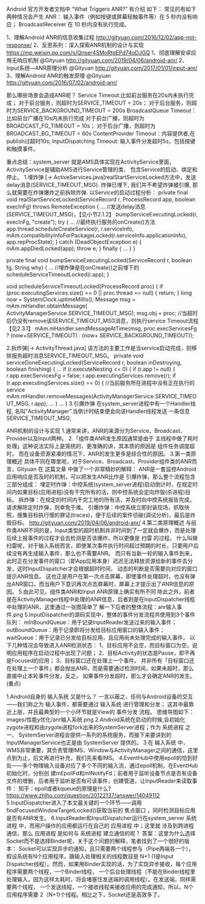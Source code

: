 Android 官方开发者文档中 “What Triggers ANR?” 有介绍 如下：
常见的有如下两种情况会产生 ANR：
输入事件（例如按键或屏幕轻触事件等）在 5 秒内没有响应；
BroadcastReceiver 在 10 秒内没有执行完成。

1、理解Android ANR的信息收集过程
http://gityuan.com/2016/12/02/app-not-response/
2、反思系列：深入探索ANR机制的设计与实现
https://mp.weixin.qq.com/s/Qnser4SMoRtgEPd74oDJGQ
1、彻底理解安卓应用无响应机制 @Gityuan
http://gityuan.com/2019/04/06/android-anr/
2、Input系统—ANR原理分析 @Gityuan
http://gityuan.com/2017/01/01/input-anr/
3、理解Android ANR的触发原理 @Gityuan  
http://gityuan.com/2016/07/02/android-anr/

那么哪些场景会造成ANR呢？
Service Timeout:比如前台服务在20s内未执行完成；
对于前台服务，则超时为SERVICE_TIMEOUT = 20s；
对于后台服务，则超时为SERVICE_BACKGROUND_TIMEOUT = 200s
BroadcastQueue Timeout：比如前台广播在10s内未执行完成
对于前台广播，则超时为BROADCAST_FG_TIMEOUT = 10s；
对于后台广播，则超时为BROADCAST_BG_TIMEOUT = 60s
ContentProvider Timeout：内容提供者,在publish过超时10s;
InputDispatching Timeout: 输入事件分发超时5s，包括按键和触摸事件。

重点总结：system_server 就是AMS具体实现在ActivityService里面，ActivityService是辅助AMS进行Service管理的类、
        包含Service的启动、绑定和停止。
1.埋炸弹 [-> ActiveServices.java]realStartServiceLocked方法中，发送delay消息(SERVICE_TIMEOUT_MSG). 炸弹已埋下,
 我们并不希望炸弹被引爆, 那么就需要在炸弹爆炸之前拆除炸弹.
以Service的启动过程分析：
private final void realStartServiceLocked(ServiceRecord r, ProcessRecord app, boolean execInFg) throws RemoteException {
    ...
    //发送delay消息(SERVICE_TIMEOUT_MSG)，【见小节2.1.2】
    bumpServiceExecutingLocked(r, execInFg, "create");
    try {
        ...
        //最终执行服务的onCreate()方法
        app.thread.scheduleCreateService(r, r.serviceInfo,
                mAm.compatibilityInfoForPackageLocked(r.serviceInfo.applicationInfo),
                app.repProcState);
    } catch (DeadObjectException e) {
        mAm.appDiedLocked(app);
        throw e;
    } finally {
        ...
    }
}

private final void bumpServiceExecutingLocked(ServiceRecord r, boolean fg, String why) {
    ... 
    //埋炸弹是在onCreate()之前埋下的
    scheduleServiceTimeoutLocked(r.app);
}

void scheduleServiceTimeoutLocked(ProcessRecord proc) {
    if (proc.executingServices.size() == 0 || proc.thread == null) {
        return;
    }
    long now = SystemClock.uptimeMillis();
    Message msg = mAm.mHandler.obtainMessage(
            ActivityManagerService.SERVICE_TIMEOUT_MSG);
    msg.obj = proc;
    //当超时后仍没有remove该SERVICE_TIMEOUT_MSG消息，则执行service Timeout流程【见2.3.1】
    mAm.mHandler.sendMessageAtTime(msg,
        proc.execServicesFg ? (now+SERVICE_TIMEOUT) : (now+ SERVICE_BACKGROUND_TIMEOUT));

2.拆炸弹[-> ActivityThread.java]
 该方法的主要工作是当service启动完成，则移除服务超时消息SERVICE_TIMEOUT_MSG。
 private void serviceDoneExecutingLocked(ServiceRecord r, boolean inDestroying, boolean finishing) {
     ...
     if (r.executeNesting <= 0) {
         if (r.app != null) {
             r.app.execServicesFg = false;
             r.app.executingServices.remove(r);
             if (r.app.executingServices.size() == 0) {
                 //当前服务所在进程中没有正在执行的service
                 mAm.mHandler.removeMessages(ActivityManagerService.SERVICE_TIMEOUT_MSG, r.app);
         ...
     }
     ...
 }
3.引爆炸弹
在system_server进程中有一个Handler线程, 名叫”ActivityManager”.当倒计时结束便会向该Handler线程发送 一条信息SERVICE_TIMEOUT_MSG,
                              
ANR机制的设计与实现
1.通常来讲，ANR的来源分为Service、Broadcast、Provider以及Input两种。
2.「组件类ANR发生原因通常是由于 主线程中做了耗时处理」这种说法实际上是笼统的，更准确的讲，其本质的原因是 组件任务调度超时，
   而在设备资源紧凑的情况下，ANR的发生更多是综合性的原因。
3.第一类原理概述
  具体不同在哪里呢，对于Service、Broadcast、Provider组件类的ANR而言，Gityuan 在 这篇文章 中做了一个非常精妙的解释：
  ANR是一套监控Android应用响应是否及时的机制，可以把发生ANR比作是 引爆炸弹，那么整个流程包含三部分组成：
  埋定时炸弹：中控系统(system_server进程)启动倒计时，在规定时间内如果目标(应用进程)没有干完所有的活，则中控系统会定向炸毁(杀进程)目标。 
  拆炸弹：在规定的时间内干完工地的所有活，并及时向中控系统报告完成，请求解除定时炸弹，则幸免于难。
  引爆炸弹：中控系统立即封装现场，抓取快照，搜集目标执行慢的罪证(traces)，便于后续的案件侦破(调试分析)，最后是炸毁目标。
  http://gityuan.com/2019/04/06/android-anr/
4.第二类原理概述
与组件类ANR不同的是，Input类型的超时机制并非时间到了一定就会爆炸，而是处理后续上报事件的过程才会去检测是否该爆炸，所以更像是 扫雷 的过程。
什么叫做扫雷呢，对于输入系统而言，即使某次事件执行时间超过预期的时长，只要用户后续没有再生成输入事件，那么也不需要ANR。
而只有当新一轮的输入事件到来，此时正在分发事件的窗口（即App应用本身）迟迟无法释放资源给新的事件去分发，这时InputDispatcher才会根据超时时间，
动态的判断是否需要向对应的窗口提示ANR信息。
这也正是用户在第一次点击屏幕，即使事件处理超时，也没有弹出ANR窗口，而当用户下意识再次点击屏幕时，屏幕上才提示出了ANR信息的原因。
5.由此可见，组件类ANR和Input ANR原理上确实有所不同
除此之外，前者是在ActivityManager线程中处理的ANR信息，后者则是在InputDispatcher线程中处理的ANR，这里通过一张图简单了
解一下后者的整体流程：anr输入事件.png
5.InputDispatcher的源码实现中，整体的事件分发流程共使用到3个事件队列：
  mInBoundQueue：用于记录InputReader发送过来的输入事件；
  outBoundQueue：用于记录即将分发给目标应用窗口的输入事件；
  waitQueue：用于记录已分发给目标应用，且应用尚未处理完成的输入事件。
  以下几种情况会导致进入ANR检测状态：
  1、目标应用不会空，而目标窗口为空。说明应用程序在启动过程中出现了问题；
  2、目标Activity的状态是Pause，即不再是Focused的应用；
  3、目标窗口还在处理上一个事件。
  并非所有「目标窗口还在处理上一个事件」都会抛出ANR，而是需要通过检测时间，如果未超时，那么直接中止本轮事件分发，反之，
  如果事件分发超时，那么才会确定ANR的发生。(重点)
  

1.Android自身的 输入系统 又是什么？
一言以蔽之，任何与Android设备的交互——我们称之为 输入事件，都需要通过 输入系统 进行管理和分发；
这其中最靠近上层，并且最典型的一个小环节就是View的 事件分发 流程。
思维导图如下：images/性能y优化/anr输入系统.png
2.Android系统在启动的时候,会初始化zygote进程和由zygote进程fork出来的SystemServer进程；作为 系统进程 之一，
  SystemServer进程会提供一系列的系统服务，而接下来要讲到的InputManagerService也正是由 SystemServer 提供的。
3.在 输入系统 中，WMS非常重要，其负责管理IMS、Window与ActivityManager之间的通信，这里点到为止，后文再进行补充，我们先来看IMS。
4.EventHub中使用epoll的恰到好处——多个物理输入设备对应了多个不同的输入流，通过epoll机制，在EventHub初始化时，分别创
  建mEpollFd和mINotifyFd；前者用于监听设备节点是否有设备文件的增删，后者用于监听是否有可读事件，创建管道，让InputReader来读取事件：
  知乎：epoll或者kqueue的原理是什么?
  https://www.zhihu.com/question/20122137/answer/14049112
5.InputDispatcher进入了本文最关键的一个环节——调用 findFocusedWindowTargetLocked()获取当前的 焦点窗口 ，同时检测目标应用是否有ANR发生。
6.InputReader和InputDispatcher运行在system_server 系统进程 中，而用户操作的应用都运行在自己的 应用进程 中；这里就
  涉及到跨进程通信，那么 应用进程 是如何与 系统进程 建立通信的呢？ 
  答案：这里为什么选择Socket而不是选择Binder呢，关于这个问题的解释，笔者找到了一个很好的版本：
  Socket可以实现异步的通知，且只需要两个线程参与（Pipe两端各一个），假设系统有N个应用程序，跟输入处理相关的线程数目是 N+1
   (1是Input Dispatcher线程）。然而，如果用Binder实现的话，为了实现异步接收，每个应用程序需要两个线程，一个Binder线程，
   一个后台处理线程（不能在Binder线程里处理输入，因为这样太耗时，将会堵塞住发送端的调用线程）。在发送端，同样需要两个线程，
   一个发送线程，一个接收线程来接收应用的完成通知，所以，N个应用程序需要 2（N+1)个线程。相比之下，Socket还是高效多了。
   

        
